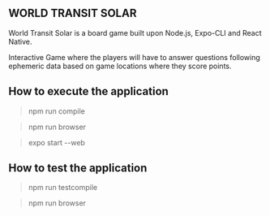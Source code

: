 WORLD TRANSIT SOLAR
-------------------

World Transit Solar is a board game built upon Node.js, Expo-CLI and React Native. 

Interactive Game where the players will have to answer questions following ephemeric data based on game locations where they score points. 

## How to execute the application

> npm run compile

> npm run browser

> expo start --web

## How to test the application

> npm run testcompile

> npm run browser

